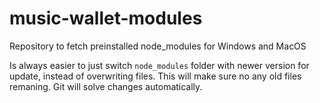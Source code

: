 # music-wallet-modules
Repository to fetch preinstalled node_modules for Windows and MacOS

Is always easier to just switch `node_modules` folder with newer version for update, instead of overwriting files. This will make sure no any old files remaning. Git will solve changes automatically.
